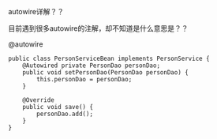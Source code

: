 autowire详解？？

目前遇到很多autowire的注解，却不知道是什么意思是？？

@autowire 

```
public class PersonServiceBean implements PersonService {
    @Autowired private PersonDao personDao;
    public void setPersonDao(PersonDao personDao) {
        this.personDao = personDao;
    }

    @Override
    public void save() {
        personDao.add();
    }
}
```
